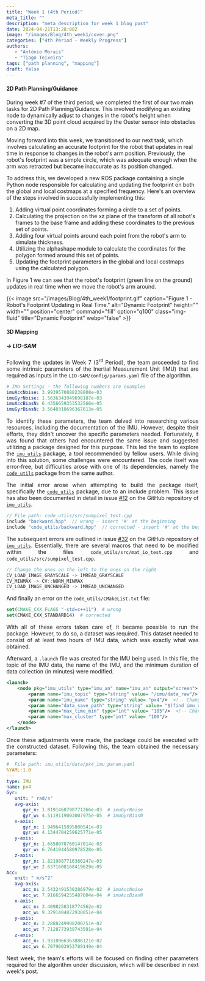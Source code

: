 ```yaml
---
title: "Week 1 (4th Period)"
meta_title: ""
description: "meta description for week 1 blog post"
date: 2024-04-21T13:28:00Z
image: "/images/Blog/4th_week1/cover.png"
categories: ["4th Period - Weekly Progress"]
authors:
   - "António Morais"
   - "Tiago Teixeira"
tags: ["path planning", "mapping"]
draft: false
---
```


#### 2D Path Planning/Guidance

During week #7 of the third period, we completed the first of our two main tasks for 2D Path Planning/Guidance. This involved modifying an existing node to dynamically adjust to changes in the robot's height when converting the 3D point cloud acquired by the Ouster sensor into obstacles on a 2D map.

Moving forward into this week, we transitioned to our next task, which involves calculating an accurate footprint for the robot that updates in real time in response to changes in the robot's arm position. Previously, the robot's footprint was a simple circle, which was adequate enough when the arm was retracted but became inaccurate as its position changed.

To address this, we developed a new ROS package containing a single Python node responsible for calculating and updating the footprint on both the global and local costmaps at a specified frequency. Here's an overview of the steps involved in successfully implementing this:

1. Adding virtual point coordinates forming a circle to a set of points.
2. Calculating the projection on the xz plane of the transform of all robot's frames to the base frame and adding these coordinates to the previous set of points.
3. Adding four virtual points around each point from the robot's arm to simulate thickness.
4. Utilizing the alphashape module to calculate the coordinates for the polygon formed around this set of points.
5. Updating the footprint parameters in the global and local costmaps using the calculated polygon.

In Figure 1 we can see that the robot's footprint (green line on the ground) updates in real time when we move the robot's arm around.

<div class="image-container">
    {{< image 
        src="/images/Blog/4th_week1/footprint.gif" 
        caption="Figure 1 - Robot's Footprint Updating in Real Time." 
        alt="Dynamic Footprint" 
        height="" 
        width="" 
        position="center" 
        command="fill" 
        option="q100" 
        class="img-fluid" 
        title="Dynamic Footprint"  
        webp="false" 
    >}}
</div>

#### 3D Mapping

##### → LIO-SAM

<div style="text-align: justify;">

<!-- Following Week 7's updates the team proceeded to find some intrinsic parameters of the inertial measurement unit (IMU) that are required to be of input in the `LIO-SAM/config/params.yaml` file of the algorithm: -->
Following the updates in Week 7 (3<sup>rd</sup> Period), the team proceeded to find some intrinsic parameters of the Inertial Measurement Unit (IMU) that are required as inputs in the `LIO-SAM/config/params.yaml` file of the algorithm.
</div>

```yaml
# IMU Settings - the following numbers are examples
imuAccNoise: 3.9939570888238808e-03   
imuGyrNoise: 1.5636343949698187e-03
imuAccBiasN: 6.4356659353532566e-05
imuGyrBiasN: 3.5640318696367613e-05
```

<div style="text-align: justify;">

<!-- To find these parameters the team made research about these, such as searching through the documentation of the IMU but did not find such parameters or anything similar. Thankfully there were other people that came across this problem and suggested a package to find these parameters. The team then dove into the so called [`imu_utils`](https://github.com/gaowenliang/imu_utils) package but had some setbacks with errors of the code itself but not of this particular package but of a dependencie of it, another package called [`code_utils`](https://github.com/gaowenliang/code_utils) from the same author of the other one. -->
To identify these parameters, the team delved into researching various resources, including the documentation of the IMU. However, despite their efforts, they didn't uncover the specific parameters needed. Fortunately, it was found that others had encountered the same issue and suggested utilizing a package designed for this purpose. This led the team to explore the [`imu_utils`](https://github.com/gaowenliang/imu_utils) package, a tool recommended by fellow users. While diving into this solution, some challenges were encountered. The code itself was error-free, but difficulties arose with one of its dependencies, namely the [`code_utils`](https://github.com/gaowenliang/code_utils) package from the same author.

<!-- The first error came from trying to build the package itself ([`code_utils`](https://github.com/gaowenliang/code_utils)) about an include problem (this is also documented in issue [#12](https://github.com/gaowenliang/imu_utils/issues/12)): -->
The initial error arose when attempting to build the package itself, specifically the [`code_utils`](https://github.com/gaowenliang/code_utils) package, due to an include problem. This issue has also been documented in detail in issue [#12](https://github.com/gaowenliang/imu_utils/issues/12) on the GitHub repository of [`imu_utils`](https://github.com/gaowenliang/imu_utils).
</div>

```cpp
// File path: code_utils/src/sumpixel_test.cpp
include "backward.hpp"  // wrong - insert '#' at the beginning
include "code_utils/backward.hpp"  // corrected - insert '#' at the beginning
```

<div style="text-align: justify;">

<!-- The next errors are documented in issue [#32](https://github.com/gaowenliang/imu_utils/issues/32). Basicaly there are a bunh of MACROS that need to be changed in the files `code_utils/src/mat_io_test.cpp` and `code_utils/src/sumpixel_test.cpp`: -->
The subsequent errors are outlined in issue [#32](https://github.com/gaowenliang/imu_utils/issues/32) on the GitHub repository of [`imu_utils`](https://github.com/gaowenliang/imu_utils). Essentially, there are several macros that need to be modified within the files `code_utils/src/mat_io_test.cpp` and `code_utils/src/sumpixel_test.cpp`.
</div>

```cpp
// Change the ones on the left to the ones on the right
CV_LOAD_IMAGE_GRAYSCALE -> IMREAD_GRAYSCALE
CV_MINMAX -> CV::NORM_MINMAX
CV_LOAD_IMAGE_UNCHANGED -> IMREAD_UNCHANGED
```

And finally an error on the `code_utils/CMakeList.txt` file:

```cmake
set(CMAKE_CXX_FLAGS "-std=c++11")  # wrong
set(CMAKE_CXX_STANDARD14)  # corrected
```

<div style="text-align: justify;">

<!-- With all of these errors taken care of it was now possible to run the package but to do so a dataset was required. This dataset consisted of at least two hours of duration of IMU data which was exactly what was done. -->
With all of these errors taken care of, it became possible to run the package. However, to do so, a dataset was required. This dataset needed to consist of at least two hours of IMU data, which was exactly what was obtained.

<!-- After this it was created a `.launch` file for the IMU being used in which the topic of the IMU data, the name of the IMU and the minimum duration of data collection (in minutes) were changed: -->
Afterward, a `.launch` file was created for the IMU being used. In this file, the topic of the IMU data, the name of the IMU, and the minimum duration of data collection (in minutes) were modified.
</div>

```xml
<launch>
    <node pkg="imu_utils" type="imu_an" name="imu_an" output="screen">
        <param name="imu_topic" type="string" value= "/imu/data_raw"/>  <!-- Changed IMU topic name -->
        <param name="imu_name" type="string" value= "px4"/>  <!-- Changed IMU name -->
        <param name="data_save_path" type="string" value= "$(find imu_utils)/data/"/>
        <param name="max_time_min" type="int" value= "105"/>  <!-- Changed minimum time (in minutes) for collection of data -->
        <param name="max_cluster" type="int" value= "100"/>
    </node>
</launch>
```

<div style="text-align: justify;">

<!-- Once this taken care of one could now run the package for the dataset constructed. After this the team obtained the parameters they needed which were witten: -->
Once these adjustments were made, the package could be executed with the constructed dataset. Following this, the team obtained the necessary parameters:
</div>

```yaml
#  File path: imu_utils/data/px4_imu_param.yaml
%YAML:1.0
---
type: IMU
name: px4
Gyr:
   unit: " rad/s"
   avg-axis:
      gyr_n: 1.8191460790771266e-03  # imuGyrNoise
      gyr_w: 4.5119119003007975e-05  # imuGyrBiasN
   x-axis:
      gyr_n: 1.9496415895800541e-03
      gyr_w: 4.1344704259625771e-05
   y-axis:
      gyr_n: 1.6858078760147014e-03
      gyr_w: 6.7641044580978528e-05
   z-axis:
      gyr_n: 1.8219887716366247e-03
      gyr_w: 2.6371608168419629e-05
Acc:
   unit: " m/s^2"
   avg-axis:
      acc_n: 2.5432491530286979e-02  # imuAccNoise
      acc_w: 7.9166594255487604e-04  # imuAccBiasN
   x-axis:
      acc_n: 3.4098258318774562e-02
      acc_w: 9.3291404872930051e-04
   y-axis:
      acc_n: 2.2888249908200251e-02
      acc_w: 7.7128773939743591e-04
   z-axis:
      acc_n: 1.9310966363886121e-02
      acc_w: 6.7079603953789149e-04
```

<div style="text-align: justify;">

<!-- Next week teams efforts will be towards finding other parameters required for the algorithm in discussion that will be described on next weeks post. -->
Next week, the team's efforts will be focused on finding other parameters required for the algorithm under discussion, which will be described in next week's post.
</div>
